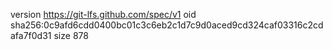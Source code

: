 version https://git-lfs.github.com/spec/v1
oid sha256:0c9afd6cdd0400bc01c3c6eb2c1d7c9d0aced9cd324caf03316c2cdafa7f0d31
size 878
